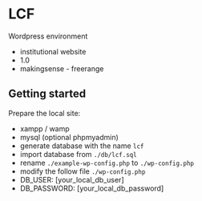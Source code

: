 # LCF #

Wordpress environment

* institutional website
* 1.0
* makingsense - freerange

## Getting started

Prepare the local site:

* xampp / wamp
* mysql (optional phpmyadmin)
* generate database with the name `lcf`
* import database from `./db/lcf.sql`
* rename `./example-wp-config.php` to `./wp-config.php`
* modify the follow file `./wp-config.php`
* DB_USER: [your_local_db_user] 
* DB_PASSWORD: [your_local_db_password]


